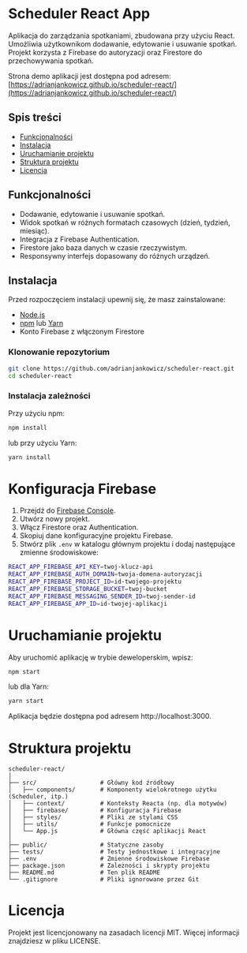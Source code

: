 # Scheduler React App

Aplikacja do zarządzania spotkaniami, zbudowana przy użyciu React. Umożliwia użytkownikom dodawanie, edytowanie i usuwanie spotkań. Projekt korzysta z Firebase do autoryzacji oraz Firestore do przechowywania spotkań.

Strona demo aplikacji jest dostępna pod adresem: [https://adrianjankowicz.github.io/scheduler-react/](https://adrianjankowicz.github.io/scheduler-react/)

## Spis treści

- [Funkcjonalności](#funkcjonalności)
- [Instalacja](#instalacja)
- [Uruchamianie projektu](#uruchamianie-projektu)
- [Struktura projektu](#struktura-projektu)
- [Licencja](#licencja)

## Funkcjonalności

- Dodawanie, edytowanie i usuwanie spotkań.
- Widok spotkań w różnych formatach czasowych (dzień, tydzień, miesiąc).
- Integracja z Firebase Authentication.
- Firestore jako baza danych w czasie rzeczywistym.
- Responsywny interfejs dopasowany do różnych urządzeń.

## Instalacja

Przed rozpoczęciem instalacji upewnij się, że masz zainstalowane:

- [Node.js](https://nodejs.org/)
- [npm](https://www.npmjs.com/) lub [Yarn](https://yarnpkg.com/)
- Konto Firebase z włączonym Firestore

### Klonowanie repozytorium

```bash
git clone https://github.com/adrianjankowicz/scheduler-react.git
cd scheduler-react
```

### Instalacja zależności
Przy użyciu npm:
```bash
npm install
```

lub przy użyciu Yarn:
```bash
yarn install
```

# Konfiguracja Firebase

1. Przejdź do [Firebase Console](https://console.firebase.google.com/).
2. Utwórz nowy projekt.
3. Włącz Firestore oraz Authentication.
4. Skopiuj dane konfiguracyjne projektu Firebase.
5. Stwórz plik `.env` w katalogu głównym projektu i dodaj następujące zmienne środowiskowe:


```bash
REACT_APP_FIREBASE_API_KEY=twoj-klucz-api
REACT_APP_FIREBASE_AUTH_DOMAIN=twoja-domena-autoryzacji
REACT_APP_FIREBASE_PROJECT_ID=id-twojego-projektu
REACT_APP_FIREBASE_STORAGE_BUCKET=twoj-bucket
REACT_APP_FIREBASE_MESSAGING_SENDER_ID=twoj-sender-id
REACT_APP_FIREBASE_APP_ID=id-twojej-aplikacji

```

# Uruchamianie projektu

Aby uruchomić aplikację w trybie deweloperskim, wpisz:
```bash
npm start
```
lub dla Yarn:
```bash
yarn start
```
Aplikacja będzie dostępna pod adresem http://localhost:3000.

# Struktura projektu
```
scheduler-react/
│
├── src/                  # Główny kod źródłowy
│   ├── components/       # Komponenty wielokrotnego użytku (Scheduler, itp.)
│   ├── context/          # Konteksty Reacta (np. dla motywów)
│   ├── firebase/         # Konfiguracja Firebase
│   ├── styles/           # Pliki ze stylami CSS
│   ├── utils/            # Funkcje pomocnicze
│   └── App.js            # Główna część aplikacji React
│
├── public/               # Statyczne zasoby
├── tests/                # Testy jednostkowe i integracyjne
├── .env                  # Zmienne środowiskowe Firebase
├── package.json          # Zależności i skrypty projektu
├── README.md             # Ten plik README
└── .gitignore            # Pliki ignorowane przez Git
```

# Licencja
Projekt jest licencjonowany na zasadach licencji MIT. Więcej informacji znajdziesz w pliku LICENSE.
